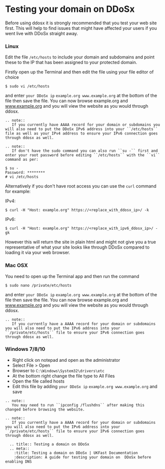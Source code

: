 # Testing your domain on DDoSx

Before using ddosx it is strongly recommended that you test your web site first. This will
help to find issues that might have affected your users if you went live with DDoSx straight away.

### Linux

Edit the file `/etc/hosts` to include your domain and subdomains and point these to the IP that has been assigned
to your protected domain.

Firstly open up the Terminal and then edit the file using your file editor of choice

```
$ sudo vi /etc/hosts
```

and enter `your DDoSx ip` `example.org www.example.org` at the bottom of the file then save the file. You can now browse example.org and www.example.org and you will view the website as you would through ddosx.

```eval_rst
.. note::
   If you currently have AAAA record for your domain or subdomains you will also need to put the DDoSx IPv6 address into your ``/etc/hosts`` file as well as your IPv4 address to ensure your IPv6 connection goes through ddosx as well.
```

```eval_rst
.. note::
   If don't have the sudo command you can also run ``su -`` first and enter your root password before editing ``/etc/hosts`` with the ``vi`` command as per:
```

```
$ su -
Password: ********
# vi /etc/hosts
```

Alternatively if you don't have root access you can use the `curl` command for example:

IPv4:
```
$ curl -H "Host: example.org" https://<replace_with_ddosx_ip>/ -k
```

IPv6:
```
$ curl -H "Host: example.org" https://<replace_with_ipv6_ddosx_ip>/ -gk
```

However this will return the site in plain html and might not give you a true representative of what your site looks like through DDoSx compared to loading it via your web browser.

### Mac OSX

You need to open up the Terminal app and then run the command

```
$ sudo nano /private/etc/hosts
```

and enter `your DDoSx ip` `example.org www.example.org` at the bottom of the file then save the file. You can now browse example.org and www.example.org and you will view the website as you would through ddosx.

```eval_rst
.. note::
   If you currently have a AAAA record for your domain or subdomains you will also need to put the IPv6 address into your ``/private/etc/hosts`` file to ensure your IPv6 connection goes through ddosx as well.
```

### Windows 7/8/10

* Right click on notepad and open as the administrator
* Select File > Open
* Browser to `C:\Windows\System32\drivers\etc`
* At the bottom right change the file type to All Files
* Open the file called hosts
* Edit this file by adding `your DDoSx ip` `example.org www.example.org` and save

```eval_rst
.. note::
   You may need to run ``ipconfig /flushdns`` after making this changed before browsing the website.
```

```eval_rst
.. note::
   If you currently have a AAAA record for your domain or subdomains you will also need to put the IPv6 address into your ``/private/etc/hosts`` file to ensure your IPv6 connection goes through ddosx as well.
```

```eval_rst
  .. title:: Testing a domain on DDoSx
  .. meta::
    :title: Testing a domain on DDoSx | UKFast Documentation
    :description: A guide for testing your domain on  DDoSx before enabling DNS
```
